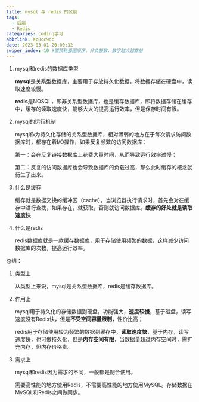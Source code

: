 ```yaml
---
title: mysql 与 redis 的区别
tags:
  - 后端
  - Redis
categories: coding学习
abbrlink: ac8cc9dc
date: 2023-03-01 20:00:32
swiper_index: 10 #置顶轮播图顺序，非负整数，数字越大越靠前
---
```

1. mysql和redis的数据库类型

   **mysql**是关系型数据库，主要用于存放持久化数据，将数据存储在硬盘中，读取速度较慢。

   **redis**是NOSQL，即非关系型数据库，也是缓存数据库，即将数据存储在缓存中，缓存的读取速度快，能够大大的提高运行效率，但是保存时间有限。

2. mysql的运行机制

   mysql作为持久化存储的关系型数据库，相对薄弱的地方在于每次请求访问数据库时，都存在着I/O操作，如果反复频繁的访问数据库：

   第一：会在反复链接数据库上花费大量时间，从而导致运行效率过慢；

   第二：反复的访问数据库也会导致数据库的负载过高，那么此时缓存的概念就衍生了出来。

3. 什么是缓存

   缓存就是数据交换的缓冲区（cache），当浏览器执行请求时，首先会对在缓存中进行查找，如果存在，就获取，否则就访问数据库。**缓存的好处就是读取速度快**

4. 什么是redis

   redis数据库就是一款缓存数据库，用于存储使用频繁的数据，这样减少访问数据库的次数，提高运行效率。



总结：

1. 类型上

   从类型上来说，mysql是关系型数据库，redis是缓存数据库。

2. 作用上

   mysql用于持久化的存储数据到硬盘，功能强大，**速度较慢**，基于磁盘，读写速度没有Redis快，但是**不受空间容量限制**，性价比高；

   redis用于存储使用较为频繁的数据到缓存中，**读取速度快**，基于内存，读写速度快，也可做持久化，但是**内存空间有限**，当数据量超过内存空间时，需扩充内存，但内存价格贵。

3. 需求上

   mysql和redis因为需求的不同，一般都是配合使用。

   需要高性能的地方使用Redis，不需要高性能的地方使用MySQL。存储数据在MySQL和Redis之间做同步。